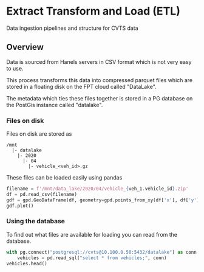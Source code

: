 # Extract Transform and Load (ETL)
Data ingestion pipelines and structure for CVTS data

## Overview
Data is sourced from Hanels servers in CSV format which is not very easy to use. 

This process transforms this data into compressed parquet files which are stored in a floating disk on the FPT cloud called "DataLake". 

The metadata which ties these files together is stored in a PG database on the PostGis instance called "datalake".

### Files on disk
Files on disk are stored as

```
/mnt
  |- datalake
    |- 2020
      |- 04
        |- vehicle_<veh_id>.gz
```

These files can be loaded easily using pandas

```python
filename = f'/mnt/data_lake/2020/04/vehicle_{veh_1.vehicle_id}.zip'
df = pd.read_csv(filename)
gdf = gpd.GeoDataFrame(df, geometry=gpd.points_from_xy(df['x'], df['y']))
gdf.plot()
```

### Using the database

To find out what files are available for loading you can read from the database.

```python
with pg.connect("postgresql://cvts@10.100.0.50:5432/datalake") as conn:
    vehicles = pd.read_sql("select * from vehicles;", conn)
vehicles.head()
```